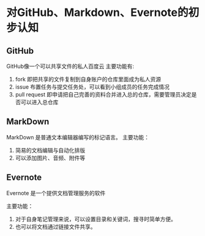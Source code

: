 # 对GitHub、Markdown、Evernote的初步认知

## GitHub


GitHub像一个可以共享文件的私人百度云 
主要功能有:
1. fork 即把共享的文件复制到自身账户的仓库里面成为私人资源 
2. issue 布置任务与提交任务处，可以看到小组成员的任务完成情况 
3. pull request 即申请把自己完善的资料合并进入总的仓库，需要管理员决定是否可以进入总仓库

## MarkDown
MarkDown 是普通文本编辑器编写的标记语言。
主要功能：
1. 简易的文档编辑与自动化排版
2. 可以添加图片、音频、附件等

## Evernote
Evernote 是一个提供文档管理服务的软件

主要功能：
1. 对于自身笔记管理来说，可以设置目录和关键词，搜寻时简单方便。
2. 也可以将文档通过链接文件共享。
